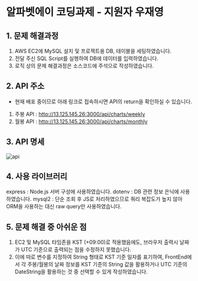 # 알파벳에이 코딩과제 - 지원자 우재영


## 1. 문제 해결과정

1) AWS EC2에 MySQL 설치 및 프로젝트용 DB, 테이블을 세팅하였습니다.
2) 전달 주신 SQL Script를 실행하여 DB에 데이터를 입력하였습니다.
3) 로직 상의 문제 해결과정은 소스코드에 주석으로 작성하였습니다. 


## 2. API 주소 

* 현재 배포 중이므로 아래 링크로 접속하시면 API의 return을 확인하실 수 있습니다. 

1) 주봉 API : http://13.125.145.26:3000/api/charts/weekly
2) 월봉 API : http://13.125.145.26:3000/api/charts/monthly


## 3. API 명세

![api](https://user-images.githubusercontent.com/99331753/187027671-3275846c-8d6a-46f1-88ac-c6a73116e1f1.jpg)


## 4. 사용 라이브러리

express : Node.js 서버 구성에 사용하였습니다. 
dotenv : DB 관련 정보 은닉에 사용하였습니다.
mysql2 : 단순 조회 후 JS로 처리하였으므로 쿼리 복잡도가 높지 않아 ORM을 사용하는 대신 raw query만 사용하였습니다.

## 5. 문제 해결 중 아쉬운 점

1) EC2 및 MySQL 타임존을 KST (+09:00)로 적용했음에도, 브라우저 출력시 날짜가 UTC 기준으로 출력되는 점을 수정하지 못했습니다.
2) 이에 따로 변수를 지정하여 String 형태로 KST 기준 일자를 표기하여, FrontEnd에서 각 주봉/월봉의 날짜 정보를 KST 기준의 String 값을 활용하거나 UTC 기준의 DateString을 활용하는 것 중 선택할 수 있게 작성하였습니다.

